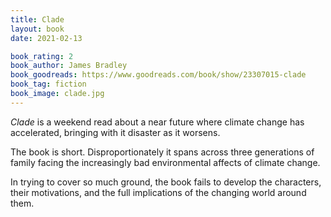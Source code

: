 ```yaml
---
title: Clade
layout: book
date: 2021-02-13

book_rating: 2
book_author: James Bradley
book_goodreads: https://www.goodreads.com/book/show/23307015-clade
book_tag: fiction
book_image: clade.jpg
---
```


_Clade_ is a weekend read about a near future where climate change has accelerated, bringing with it disaster as it worsens.

The book is short. Disproportionately it spans across three generations of family facing the increasingly bad environmental affects of climate change. 

In trying to cover so much ground, the book fails to develop the characters, their motivations, and the full implications of the changing world around them.

